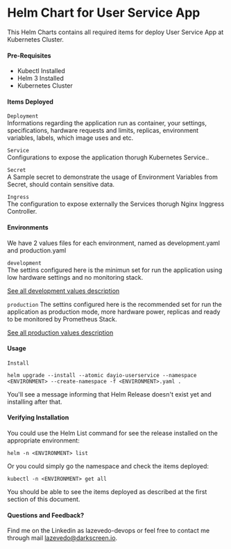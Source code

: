 # Helm Chart for User Service App

This Helm Charts contains all required items for deploy User Service App at Kubernetes Cluster.

#### Pre-Requisites

* Kubectl Installed
* Helm 3 Installed
* Kubernetes Cluster

#### Items Deployed

```Deployment```<br>
Informations regarding the application run as container, your settings, specifications, hardware requests and limits, replicas, environment variables, labels, which image uses and etc.

```Service```<br>
Configurations to expose the application thorugh Kubernetes Service..

```Secret```<br>
A Sample secret to demonstrate the usage of Environment Variables from Secret, should contain sensitive data.

```Ingress```<br>
The configuration to expose externally the Services thorugh Nginx Inggress Controller.

#### Environments

We have 2 values files for each environment, named as development.yaml and production.yaml

```development```<br>
The settins configured here is the minimun set for run the application using low hardware settings and no monitoring stack.

[See all development values description](docs/dev-values.md)

```production```
The settins configured here is the recommended set for run the application as production mode, more hardware power, replicas and ready to be monitored by Prometheus Stack.

[See all production values description](docs/prod-values.md)

#### Usage

```Install```
```code
helm upgrade --install --atomic dayio-userservice --namespace <ENVIRONMENT> --create-namespace -f <ENVIRONMENT>.yaml .
```

You'll see a message informing that Helm Release doesn't exist yet and installing after that.

#### Verifying Installation

You could use the Helm List command for see the release installed on the appropriate environment:

```code
helm -n <ENVIRONMENT> list
```

Or you could simply go the namespace and check the items deployed:

```code
kubectl -n <ENVIRONMENT> get all
```

You should be able to see the items deployed as described at the first section of this document.

#### Questions and Feedback?

Find me on the Linkedin as lazevedo-devops or feel free to contact me through mail lazevedo@darkscreen.io.